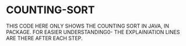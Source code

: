 # COUNTING-SORT

THIS CODE HERE ONLY SHOWS THE COUNTING SORT IN JAVA, IN PACKAGE.
FOR EASIER UNDERSTANDING0- THE EXPLAINIATION LINES ARE THERE AFTER EACH STEP.

